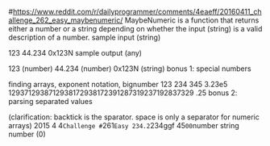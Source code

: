 #https://www.reddit.com/r/dailyprogrammer/comments/4eaeff/20160411_challenge_262_easy_maybenumeric/
MaybeNumeric is a function that returns either a number or a string depending on whether the input (string) is a valid description of a number.
sample input (string)

  123
  44.234
  0x123N
sample output (any)

  123 (number)
  44.234 (number)
  0x123N (string)
bonus 1: special numbers

finding arrays, exponent notation, bignumber
  123 234 345
  3.23e5
  1293712938712938172938172391287319237192837329
  .25
bonus 2: parsing separated values

(clarification: backtick is the sparator. space is only a separator for numeric arrays)
 2015 4 4`Challenge #`261`Easy
 234.2`234ggf 45`00`number string number (0)
